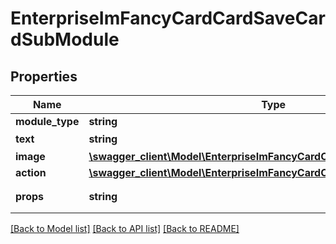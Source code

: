 # EnterpriseImFancyCardCardSaveCardSubModule

## Properties
Name | Type | Description | Notes
------------ | ------------- | ------------- | -------------
**module_type** | **string** |  | 
**text** | **string** | 文本 | [optional] 
**image** | [**\swagger_client\Model\EnterpriseImFancyCardCardSaveCardModuleImage**](EnterpriseImFancyCardCardSaveCardModuleImage.md) |  | [optional] 
**action** | [**\swagger_client\Model\EnterpriseImFancyCardCardSaveModuleAction**](EnterpriseImFancyCardCardSaveModuleAction.md) |  | [optional] 
**props** | **string** | 模块属性 json string | [optional] 

[[Back to Model list]](../README.md#documentation-for-models) [[Back to API list]](../README.md#documentation-for-api-endpoints) [[Back to README]](../README.md)

